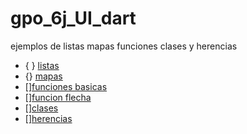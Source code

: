 # gpo_6j_UI_dart
ejemplos de listas mapas funciones clases y herencias
- {  } [listas](https://dartpad.dartlang.org/?1ca6a106cf1d76a9606af9f78e4d54c9)
- {} [mapas](https://dartpad.dartlang.org/?a4f57f40164cca9b04e84627123496d6)
- [][funciones basicas](https://dartpad.dartlang.org/?1ca6a106cf1d76a9606af9f78e4d54c9)
- [][funcion flecha](https://dartpad.dartlang.org/?1ca6a106cf1d76a9606af9f78e4d54c9)
- [][clases](https://dartpad.dartlang.org/?3a4e5593607728b84a2099aba6aeaca9)
- [][herencias](https://dartpad.dartlang.org/?799412a2b4ed4cbc1917fa9d0d9c767d)
